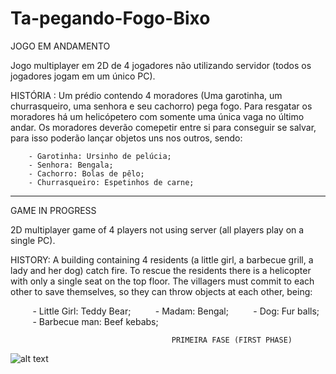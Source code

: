 # Ta-pegando-Fogo-Bixo
JOGO EM ANDAMENTO

Jogo multiplayer em 2D de 4 jogadores não utilizando servidor (todos os jogadores jogam em um único PC).

HISTÓRIA : Um prédio contendo 4 moradores (Uma garotinha, um churrasqueiro, uma senhora e seu cachorro) pega fogo. Para resgatar os moradores há um helicópetero com somente uma única vaga no último andar. Os moradores deverão comepetir entre si para conseguir se salvar, para isso poderão lançar objetos uns nos outros, sendo:

        - Garotinha: Ursinho de pelúcia;
        - Senhora: Bengala;
        - Cachorro: Bolas de pêlo;
        - Churrasqueiro: Espetinhos de carne;
  -------------------------------------------------------------------------------------------------------
  GAME IN PROGRESS

2D multiplayer game of 4 players not using server (all players play on a single PC).

HISTORY: A building containing 4 residents (a little girl, a barbecue grill, a lady and her dog) catch fire. To rescue the residents there is a helicopter with only a single seat on the top floor. The villagers must commit to each other to save themselves, so they can throw objects at each other, being:

         - Little Girl: Teddy Bear;
         - Madam: Bengal;
         - Dog: Fur balls;
         - Barbecue man: Beef kebabs;
         
  
                                        PRIMEIRA FASE (FIRST PHASE)
![alt text](https://github.com/refalguera/Ta-pegando-Fogo-Bixo/blob/master/Images/GamePlay.PNG)
